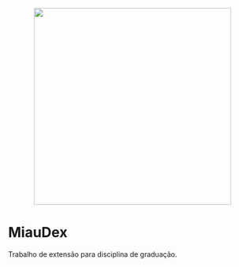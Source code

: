 <p align="center" justify-content="space-around">
    <img src="https://user-images.githubusercontent.com/99107358/229183712-49dc5116-8258-4747-b150-9f001d2b7434.jpg" width="400" height="auto">
</p>

# MiauDex
Trabalho de extensão para disciplina de graduação.
